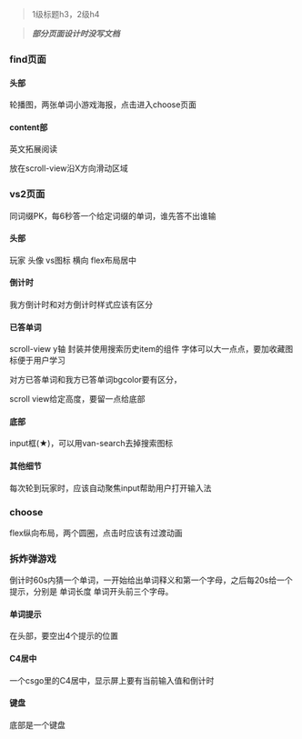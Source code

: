 > 1级标题h3，2级h4

> ***部分页面设计时没写文档***

### find页面

#### 头部

轮播图，两张单词小游戏海报，点击进入choose页面

#### content部

英文拓展阅读

 放在scroll-view沿X方向滑动区域

### vs2页面

同词缀PK，每6秒答一个给定词缀的单词，谁先答不出谁输

#### 头部

玩家 头像  vs图标  横向 flex布局居中

#### 倒计时

我方倒计时和对方倒计时样式应该有区分

#### 已答单词

scroll-view  y轴   封装并使用搜索历史item的组件  字体可以大一点点，要加收藏图标便于用户学习

对方已答单词和我方已答单词bgcolor要有区分，

scroll view给定高度，要留一点给底部

#### 底部

input框(★)，可以用van-search去掉搜索图标

#### 其他细节

每次轮到玩家时，应该自动聚焦input帮助用户打开输入法

### choose

flex纵向布局，两个圆圈，点击时应该有过渡动画

### 拆炸弹游戏

倒计时60s内猜一个单词，一开始给出单词释义和第一个字母，之后每20s给一个提示，分别是 单词长度 单词开头前三个字母。

#### 单词提示

在头部，要空出4个提示的位置

#### C4居中

一个csgo里的C4居中，显示屏上要有当前输入值和倒计时

#### 键盘

底部是一个键盘